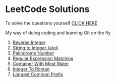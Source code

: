# LeetCode Solutions
To solve the questions yourself [CLICK HERE](https://leetcode.com/problemset/all/)

My way of doing coding and learning Git on the fly
1. [Reverse Integer](./Reverse%20Integer/)
2. [String to Integer (atoi)](./String%20To%20Integer/)
3. [Palindrome Number](./Palindrome%20number/)
4. [Regular Expression Matching](./Regular%20Expression%20Matching/)
5. [Container With Most Water](./Container%20With%20Most%20Water/)
6. [Integer To Roman](./Integer%20To%20Roman/)
7. [Longest Common Prefix](./Longest%20Common%20Prefix/)
